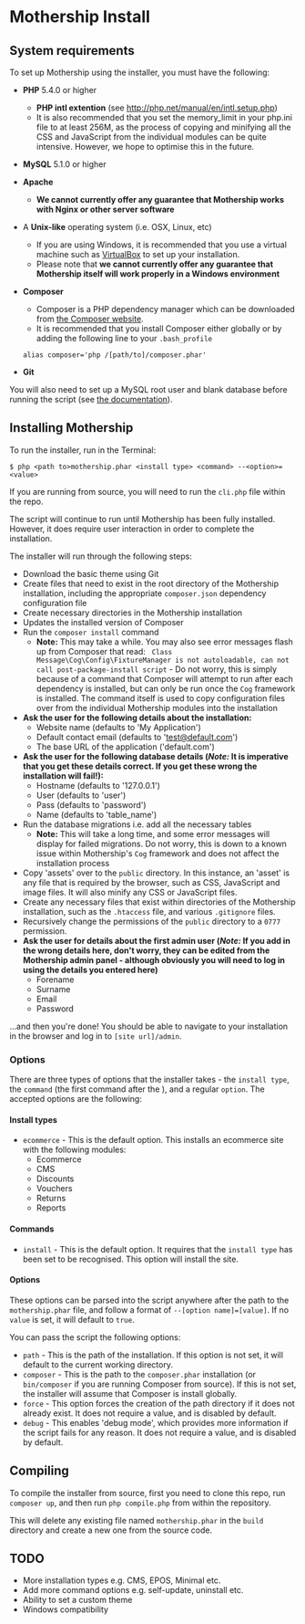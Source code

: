 # Mothership Install

## System requirements

To set up Mothership using the installer, you must have the following:

+ **PHP** 5.4.0 or higher
	+ **PHP intl extention** (see <a href="http://php.net/manual/en/intl.setup.php">http://php.net/manual/en/intl.setup.php</a>)
	+ It is also recommended that you set the memory_limit in your php.ini file to at least 256M, as the process of copying and minifying all the CSS and JavaScript from the individual modules can be quite intensive. However, we hope to optimise this in the future.
+ **MySQL** 5.1.0 or higher
+ **Apache**
	+ **We cannot currently offer any guarantee that Mothership works with Nginx or other server software**
+ A **Unix-like** operating system (i.e. OSX, Linux, etc)
	+ If you are using Windows, it is recommended that you use a virtual machine such as
	 <a href="https://www.virtualbox.org/">VirtualBox</a> to set up your installation.
	+ Please note that **we cannot currently offer any guarantee that Mothership itself will work properly in a Windows environment**
+ **Composer**
	+ Composer is a PHP dependency manager which can be downloaded from <a href="https://getcomposer.org/download/">the Composer website</a>.
	+ It is recommended that you install Composer either globally or by adding the following line to your `.bash_profile`

	```
	alias composer='php /[path/to]/composer.phar'

	```
+ **Git**

You will also need to set up a MySQL root user and blank database before running the script (see <a href="http://dev.mysql.com/doc/refman/5.0/en/creating-database.html">the documentation</a>).


## Installing Mothership
To run the installer, run in the Terminal:

```
$ php <path to>mothership.phar <install type> <command> --<option>=<value>
```

If you are running from source, you will need to run the `cli.php` file within the repo.

The script will continue to run until Mothership has been fully installed. However, it does require user interaction in order to complete the installation.

The installer will run through the following steps:

+ Download the basic theme using Git
+ Create files that need to exist in the root directory of the Mothership installation, including the appropriate `composer.json` dependency configuration file
+ Create necessary directories in the Mothership installation
+ Updates the installed version of Composer
+ Run the `composer install` command
	+ **Note:** This may take a while. You may also see error messages flash up from Composer that read: `
Class Message\Cog\Config\FixtureManager is not autoloadable, can not call post-package-install script` - Do not worry, this is simply because of a command that Composer will attempt to run after each dependency is installed, but can only be run once the `Cog` framework is installed. The command itself is used to copy configuration files over from the individual Mothership modules into the installation
+ **Ask the user for the following details about the installation:**
	+ Website name (defaults to 'My Application')
	+ Default contact email (defaults to 'test@default.com')
	+ The base URL of the application ('default.com')
+ **Ask the user for the following database details (*Note:* It is imperative that you get these details correct. If you get these wrong the installation will fail!):**
	+ Hostname (defaults to '127.0.0.1')
	+ User (defaults to 'user')
	+ Pass (defaults to 'password')
	+ Name (defaults to 'table_name')
+ Run the database migrations i.e. add all the necessary tables
	+ **Note:** This will take a long time, and some error messages will display for failed migrations. Do not worry, this is down to a known issue within Mothership's `Cog` framework and does not affect the installation process
+ Copy 'assets' over to the `public` directory. In this instance, an 'asset' is any file that is required by the browser, such as CSS, JavaScript and image files. It will also minify any CSS or JavaScript files.
+ Create any necessary files that exist within directories of the Mothership installation, such as the `.htaccess` file, and various `.gitignore` files.
+ Recursively change the permissions of the `public` directory to a `0777` permission.
+ **Ask the user for details about the first admin user (*Note:* If you add in the wrong details here, don't worry, they can be edited from the Mothership admin panel - although obviously you will need to log in using the details you entered here)**
	+ Forename
	+ Surname
	+ Email
	+ Password

...and then you're done! You should be able to navigate to your installation in the browser and log in to `[site url]/admin`.


### Options

There are three types of options that the installer takes - the `install type`, the `command` (the first command after the ), and a regular `option`. The accepted options are the following:

#### Install types
+ `ecommerce` - This is the default option. This installs an ecommerce site with the following modules:
	+ Ecommerce
	+ CMS
	+ Discounts
	+ Vouchers
	+ Returns
	+ Reports

#### Commands
+ `install` - This is the default option. It requires that the `install type` has been set to be recognised. This option will install the site.

#### Options
These options can be parsed into the script anywhere after the path to the `mothership.phar` file, and follow a format of `--[option name]=[value]`. If no `value` is set, it will default to `true`.

You can pass the script the following options:

+ `path` - This is the path of the installation. If this option is not set, it will default to the current working directory.
+ `composer` - This is the path to the `composer.phar` installation (or `bin/composer` if you are running Composer from source). If this is not set, the installer will assume that Composer is install globally.
+ `force` - This option forces the creation of the path directory if it does not already exist. It does not require a value, and is disabled by default.
+ `debug` - This enables 'debug mode', which provides more information if the script fails for any reason. It does not require a value, and is disabled by default.

## Compiling

To compile the installer from source, first you need to clone this repo, run `composer up`, and then run `php compile.php` from within the repository.

This will delete any existing file named `mothership.phar` in the `build` directory and create a new one from the source code.

## TODO
+ More installation types e.g. CMS, EPOS, Minimal etc.
+ Add more command options e.g. self-update, uninstall etc.
+ Ability to set a custom theme
+ Windows compatibility

